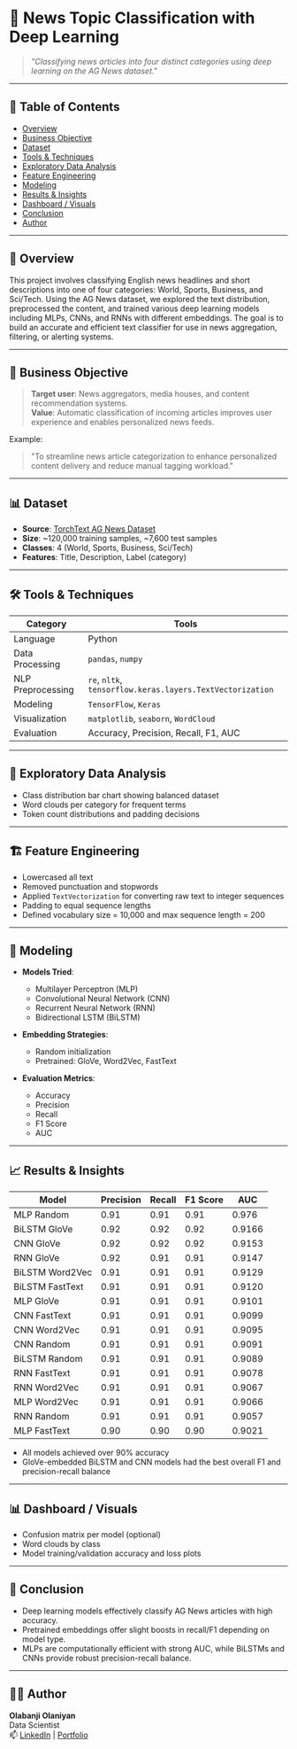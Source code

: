 # 🧠 News Topic Classification with Deep Learning

> *"Classifying news articles into four distinct categories using deep learning on the AG News dataset."*

---

## 📌 Table of Contents
- [Overview](#overview)
- [Business Objective](#business-objective)
- [Dataset](#dataset)
- [Tools & Techniques](#tools--techniques)
- [Exploratory Data Analysis](#exploratory-data-analysis)
- [Feature Engineering](#feature-engineering)
- [Modeling](#modeling)
- [Results & Insights](#results--insights)
- [Dashboard / Visuals](#dashboard--visuals)
- [Conclusion](#conclusion)
- [Author](#author)

---

## 🧩 Overview

This project involves classifying English news headlines and short descriptions into one of four categories: World, Sports, Business, and Sci/Tech. Using the AG News dataset, we explored the text distribution, preprocessed the content, and trained various deep learning models including MLPs, CNNs, and RNNs with different embeddings. The goal is to build an accurate and efficient text classifier for use in news aggregation, filtering, or alerting systems.

---

## 🎯 Business Objective

> **Target user**: News aggregators, media houses, and content recommendation systems.  
> **Value**: Automatic classification of incoming articles improves user experience and enables personalized news feeds.

Example:
> "To streamline news article categorization to enhance personalized content delivery and reduce manual tagging workload."

---

## 📊 Dataset

- **Source**: [TorchText AG News Dataset](https://www.di.unipi.it/~gulli/AG_corpus_of_news_articles.html)
- **Size**: ~120,000 training samples, ~7,600 test samples
- **Classes**: 4 (World, Sports, Business, Sci/Tech)
- **Features**: Title, Description, Label (category)

---

## 🛠️ Tools & Techniques

| **Category**       | **Tools**                                     |
|--------------------|-----------------------------------------------|
| Language           | Python                                        |
| Data Processing    | `pandas`, `numpy`                             |
| NLP Preprocessing  | `re`, `nltk`, `tensorflow.keras.layers.TextVectorization` |
| Modeling           | `TensorFlow`, `Keras`                         |
| Visualization      | `matplotlib`, `seaborn`, `WordCloud`         |
| Evaluation         | Accuracy, Precision, Recall, F1, AUC          |

---

## 🔎 Exploratory Data Analysis

- Class distribution bar chart showing balanced dataset
- Word clouds per category for frequent terms
- Token count distributions and padding decisions

---

## 🏗️ Feature Engineering

- Lowercased all text
- Removed punctuation and stopwords
- Applied `TextVectorization` for converting raw text to integer sequences
- Padding to equal sequence lengths
- Defined vocabulary size = 10,000 and max sequence length = 200

---

## 🤖 Modeling

- **Models Tried**:  
  - Multilayer Perceptron (MLP)  
  - Convolutional Neural Network (CNN)  
  - Recurrent Neural Network (RNN)  
  - Bidirectional LSTM (BiLSTM)  

- **Embedding Strategies**:
  - Random initialization
  - Pretrained: GloVe, Word2Vec, FastText

- **Evaluation Metrics**:  
  - Accuracy  
  - Precision  
  - Recall  
  - F1 Score  
  - AUC

---

## 📈 Results & Insights

| **Model**            | **Precision** | **Recall** | **F1 Score** | **AUC**  |
|----------------------|---------------|------------|--------------|----------|
| MLP Random           | 0.91          | 0.91       | 0.91         | 0.976    |
| BiLSTM GloVe         | 0.92          | 0.92       | 0.92         | 0.9166   |
| CNN GloVe            | 0.92          | 0.92       | 0.92         | 0.9153   |
| RNN GloVe            | 0.92          | 0.91       | 0.91         | 0.9147   |
| BiLSTM Word2Vec      | 0.91          | 0.91       | 0.91         | 0.9129   |
| BiLSTM FastText      | 0.91          | 0.91       | 0.91         | 0.9120   |
| MLP GloVe            | 0.91          | 0.91       | 0.91         | 0.9101   |
| CNN FastText         | 0.91          | 0.91       | 0.91         | 0.9099   |
| CNN Word2Vec         | 0.91          | 0.91       | 0.91         | 0.9095   |
| CNN Random           | 0.91          | 0.91       | 0.91         | 0.9091   |
| BiLSTM Random        | 0.91          | 0.91       | 0.91         | 0.9089   |
| RNN FastText         | 0.91          | 0.91       | 0.91         | 0.9078   |
| RNN Word2Vec         | 0.91          | 0.91       | 0.91         | 0.9067   |
| MLP Word2Vec         | 0.91          | 0.91       | 0.91         | 0.9066   |
| RNN Random           | 0.91          | 0.91       | 0.91         | 0.9057   |
| MLP FastText         | 0.90          | 0.90       | 0.90         | 0.9021   |

- All models achieved over 90% accuracy
- GloVe-embedded BiLSTM and CNN models had the best overall F1 and precision-recall balance

---

## 📊 Dashboard / Visuals

- Confusion matrix per model (optional)
- Word clouds by class
- Model training/validation accuracy and loss plots

---

## 🧾 Conclusion

- Deep learning models effectively classify AG News articles with high accuracy.
- Pretrained embeddings offer slight boosts in recall/F1 depending on model type.
- MLPs are computationally efficient with strong AUC, while BiLSTMs and CNNs provide robust precision-recall balance.



---

## 👨‍💻 Author

**Olabanji Olaniyan**  
Data Scientist  
📫 [LinkedIn](https://www.linkedin.com/in/olabanji-olaniyan-59a6b0198/) | [Portfolio](https://banjiola.github.io/Olabanji-Olaniyan/)
